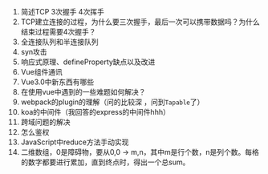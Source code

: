 1. 简述TCP 3次握手 4次挥手
2. TCP建立连接的过程，为什么要三次握手，最后一次可以携带数据吗？为什么结束过程需要4次握手？
3. 全连接队列和半连接队列
4. syn攻击
5. 响应式原理、defineProperty缺点以及改进
6. Vue组件通讯
7. Vue3.0中新东西有哪些
8. 在使用vue中遇到的一些难题如何解决？
9. webpack的plugin的理解（问的比较深 ，问到`Tapable`了）
10. koa的中间件（我回答的express的中间件hhh）
11. 跨域问题的解决
12. 怎么鉴权
13. JavaScript中reduce方法手动实现
14. 二维数组，0是障碍物，要从0,0 -> m,n，其中m是行个数，n是列个数。每格的数字都要进行累加，直到终点时，得出一个总sum。
